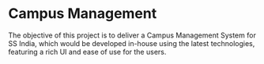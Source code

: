 # Campus Management
The objective of this project is to deliver a Campus Management System for SS India, which would be developed in-house using the latest technologies, featuring a rich UI and ease of use for the users.
